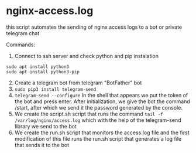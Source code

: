 # nginx-access.log
this script automates the sending of nginx access logs to a bot or private telegram chat

Commands:
1. Connect to ssh server and check python and pip instalation
```
sudo apt install python3
sudo apt install python3-pip
```
2. Create a telegram bot from telegram "BotFather" bot
3. ```sudo pip3 install telegram-send```
4. ```telegram-send --configure```
  In the shell that appears we put the token of the bot and press enter.
  After initialization, we give the bot the command /start, after which we send it the password generated by the console.
5. We create the script.sh script that runs the command ```tail -f /var/log/nginx/access.log``` which with the help of the telegram-send library we send to the bot
6. We create the run.sh script that monitors the access.log file and the first modification of this file runs the run.sh script that generates a log file that sends it to the bot
